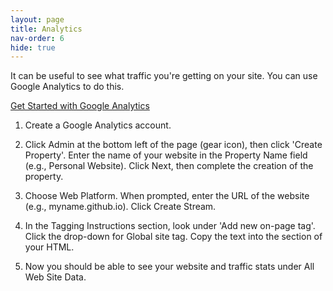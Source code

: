 ```yaml
---
layout: page
title: Analytics
nav-order: 6
hide: true
---
```


It can be useful to see what traffic you're getting on your site. You can use Google Analytics to do this.

[Get Started with Google Analytics](https://support.google.com/analytics/answer/1008015?hl=en)

1. Create a Google Analytics account.

2. Click Admin at the bottom left of the page (gear icon), then click 'Create Property'. Enter the name of your website in the Property Name field (e.g., Personal Website). Click Next, then complete the creation of the property.

3. Choose Web Platform. When prompted, enter the URL of the website (e.g., myname.github.io). Click Create Stream.

4. In the Tagging Instructions section, look under 'Add new on-page tag'. Click the drop-down for Global site tag. Copy the text into the <head> section of your HTML.

5. Now you should be able to see your website and traffic stats under All Web Site Data.